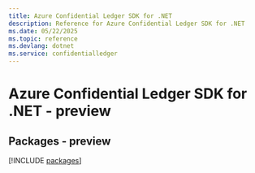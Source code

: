 ```yaml
---
title: Azure Confidential Ledger SDK for .NET
description: Reference for Azure Confidential Ledger SDK for .NET
ms.date: 05/22/2025
ms.topic: reference
ms.devlang: dotnet
ms.service: confidentialledger
---
```

# Azure Confidential Ledger SDK for .NET - preview
## Packages - preview
[!INCLUDE [packages](confidential-ledger-index.md)]